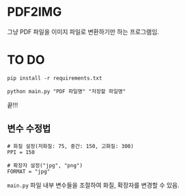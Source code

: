 # PDF2IMG

그냥 PDF 파일을 이미지 파일로 변환하기만 하는 프로그램임.

# TO DO

```pip install -r requirements.txt```

```python main.py "PDF 파일명" "저장할 파일명"```

끝!!!

## 변수 수정법

```
# 화질 설정(저화질: 75, 중간: 150, 고화질: 300)
PPI = 150

# 확장자 설정("jpg", "png")
FORMAT = "jpg"
```
```main.py``` 파일 내부 변수들을 조절하여 화질, 확장자를 변경할 수 있음.